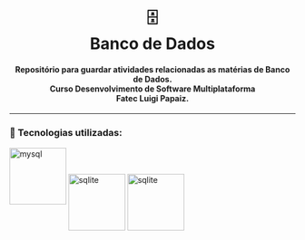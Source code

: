 <h1 align="center">
  🗄️<br>Banco de Dados
</h1>

<h4 align="center">
  Repositório para guardar atividades relacionadas as  matérias de Banco de Dados.<br>
  Curso Desenvolvimento de Software Multiplataforma
  <br> Fatec Luigi Papaiz.
</h4>

---

### 🔧 Tecnologias utilizadas:

<img  alt="mysql" width="100" src="https://cdn.jsdelivr.net/gh/devicons/devicon/icons/mysql/mysql-original-wordmark.svg">
<img align="center" alt="sqlite" width="100" src="https://cdn.jsdelivr.net/gh/devicons/devicon/icons/sqlite/sqlite-original-wordmark.svg" />
<img align="center" alt="sqlite" width="100" src="https://cdn.jsdelivr.net/gh/devicons/devicon/icons/microsoftsqlserver/microsoftsqlserver-plain-wordmark.svg" />
 
  <!-- <img  alt="Js" height="30" width="40" src="https://raw.githubusercontent.com/devicons/devicon/master/icons/javascript/javascript-plain.svg"> -->
